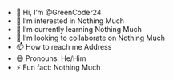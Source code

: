 - 👋 Hi, I’m @GreenCoder24
- 👀 I’m interested in Nothing Much
- 🌱 I’m currently learning Nothing Much
- 💞️ I’m looking to collaborate on Nothing Much
- 📫 How to reach me Address
- 😄 Pronouns: He/Him
- ⚡ Fun fact: Nothing Much

<!---
GreenCoder24/GreenCoder24 is a ✨ special ✨ repository because its `README.md` (this file) appears on your GitHub profile.
You can click the Preview link to take a look at your changes.
--->

